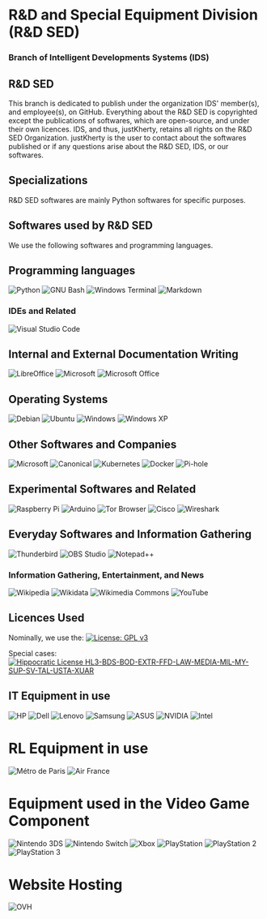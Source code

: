 # R&D and Special Equipment Division (R&D SED)
### Branch of Intelligent Developments Systems (IDS)

R&D SED
---
This branch is dedicated to publish under the organization IDS' member(s), and employee(s), on GitHub.
Everything about the R&D SED is copyrighted except the publications of softwares, which are open-source, and under their own licences. 
IDS, and  thus, justKherty, retains all rights on the R&D SED Organization. justKherty is the user to contact about the softwares published
or if any questions arise about the R&D SED, IDS, or our softwares.

## Specializations

R&D SED softwares are mainly Python softwares for specific purposes. 

## Softwares used by R&D SED

We use the following softwares and programming languages.

## Programming languages

![Python](https://a11ybadges.com/badge?logo=python)
![GNU Bash](https://a11ybadges.com/badge?logo=gnubash)
![Windows Terminal](https://a11ybadges.com/badge?logo=windowsterminal)
![Markdown](https://a11ybadges.com/badge?logo=markdown)

### IDEs and Related

![Visual Studio Code](https://a11ybadges.com/badge?logo=visualstudiocode)

## Internal and External Documentation Writing

![LibreOffice](https://a11ybadges.com/badge?logo=libreoffice)
![Microsoft](https://a11ybadges.com/badge?logo=microsoft)
![Microsoft Office](https://a11ybadges.com/badge?logo=microsoftoffice)

## Operating Systems

![Debian](https://a11ybadges.com/badge?logo=debian)
![Ubuntu](https://a11ybadges.com/badge?logo=ubuntu)
![Windows](https://a11ybadges.com/badge?logo=windows)
![Windows XP](https://a11ybadges.com/badge?logo=windowsxp)

## Other Softwares and Companies

![Microsoft](https://a11ybadges.com/badge?logo=microsoft)
![Canonical](https://a11ybadges.com/badge?logo=canonical)
![Kubernetes](https://a11ybadges.com/badge?logo=kubernetes)
![Docker](https://a11ybadges.com/badge?logo=docker)
![Pi-hole](https://a11ybadges.com/badge?logo=pihole)

## Experimental Softwares and Related 

![Raspberry Pi](https://a11ybadges.com/badge?logo=raspberrypi)
![Arduino](https://a11ybadges.com/badge?logo=arduino)
![Tor Browser](https://a11ybadges.com/badge?logo=torbrowser)
![Cisco](https://a11ybadges.com/badge?logo=cisco)
![Wireshark](https://a11ybadges.com/badge?logo=wireshark)

## Everyday Softwares and Information Gathering

![Thunderbird](https://img.shields.io/badge/Thunderbird-0A84FF.svg?style=for-the-badge&logo=Thunderbird&logoColor=white)
![OBS Studio](https://a11ybadges.com/badge?logo=obsstudio)
![Notepad++](https://a11ybadges.com/badge?logo=notepadplusplus)

### Information Gathering, Entertainment, and News

![Wikipedia](https://a11ybadges.com/badge?logo=wikipedia)
![Wikidata](https://a11ybadges.com/badge?logo=wikidata)
![Wikimedia Commons](https://a11ybadges.com/badge?logo=wikimediacommons)
![YouTube](https://a11ybadges.com/badge?logo=youtube)

## Licences Used 

Nominally, we use the:
[![License: GPL v3](https://img.shields.io/badge/License-GPLv3-blue.svg)](https://www.gnu.org/licenses/gpl-3.0)

Special cases: [![Hippocratic License HL3-BDS-BOD-EXTR-FFD-LAW-MEDIA-MIL-MY-SUP-SV-TAL-USTA-XUAR](https://img.shields.io/static/v1?label=Hippocratic%20License&message=HL3-BDS-BOD-EXTR-FFD-LAW-MEDIA-MIL-MY-SUP-SV-TAL-USTA-XUAR&labelColor=5e2751&color=bc8c3d)](https://firstdonoharm.dev/version/3/0/bds-bod-extr-ffd-law-media-mil-my-sup-sv-tal-usta-xuar.html)

## IT Equipment in use

![HP](https://a11ybadges.com/badge?logo=hp)
![Dell](https://a11ybadges.com/badge?logo=dell)
![Lenovo](https://a11ybadges.com/badge?logo=lenovo)
![Samsung](https://a11ybadges.com/badge?logo=samsung)
![ASUS](https://a11ybadges.com/badge?logo=asus)
![NVIDIA](https://a11ybadges.com/badge?logo=nvidia)
![Intel](https://a11ybadges.com/badge?logo=intel)

# RL Equipment in use

![Métro de Paris](https://a11ybadges.com/badge?logo=metrodeparis)
![Air France](https://a11ybadges.com/badge?logo=airfrance)

# Equipment used in the Video Game Component

![Nintendo 3DS](https://a11ybadges.com/badge?logo=nintendo3ds)
![Nintendo Switch](https://a11ybadges.com/badge?logo=nintendoswitch)
![Xbox](https://a11ybadges.com/badge?logo=xbox)
![PlayStation](https://a11ybadges.com/badge?logo=playstation)
![PlayStation 2](https://a11ybadges.com/badge?logo=playstation2)
![PlayStation 3](https://a11ybadges.com/badge?logo=playstation3)

# Website Hosting

![OVH](https://a11ybadges.com/badge?logo=ovh)
